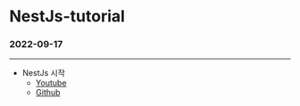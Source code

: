 # NestJs-tutorial

### **2022-09-17**

---

- NestJs 시작
  - [Youtube](https://www.youtube.com/watch?v=GHTA143_b-s&t=8225s)
  - [Github](https://github.com/vladwulf/nestjs-api-tutorial)
